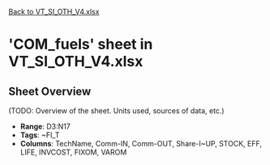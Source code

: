 [Back to VT_SI_OTH_V4.xlsx](README.md)

# 'COM_fuels' sheet in VT_SI_OTH_V4.xlsx

## Sheet Overview

(TODO: Overview of the sheet. Units used, sources of data, etc.)

- **Range**: D3:N17
- **Tags**: ~FI_T
- **Columns**: TechName, Comm-IN, Comm-OUT, Share-I~UP, STOCK, EFF, LIFE, INVCOST, FIXOM, VAROM

